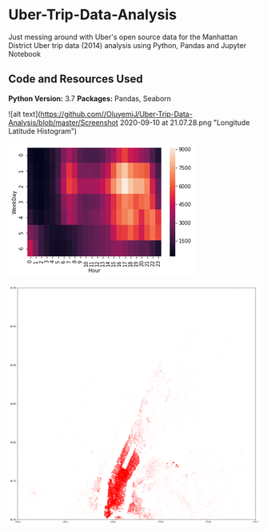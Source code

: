 # Uber-Trip-Data-Analysis
Just messing around with Uber's open source data for the Manhattan District
Uber trip data (2014) analysis using Python, Pandas and Jupyter Notebook

## Code and Resources Used
**Python Version:** 3.7
**Packages:** Pandas, Seaborn


![alt text](https://github.com//OluyemiJ/Uber-Trip-Data-Analysis/blob/master/Screenshot 2020-09-10 at 21.07.28.png "Longitude Latitude Histogram")

![alt text](https://github.com/OluyemiJ/Uber-Trip-Data-Analysis/blob/master/activity_heat_map.png "Heat Map of Activity")

![alt text](https://github.com//OluyemiJ/Uber-Trip-Data-Analysis/blob/master/lon_lat_scatter.png "Longitude Latitude Scatter")
